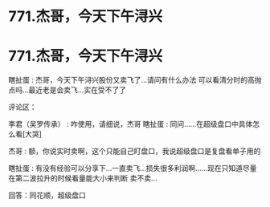 # 771.杰哥，今天下午浔兴

# 771.杰哥，今天下午浔兴

瞎扯蛋 : 杰哥，今天下午浔兴股份又卖飞了…请问有什么办法 可以看清分时的高抛点吗…最近老是会卖飞…实在受不了了

评论区：

李君（吴罗传承） : 咋使用，请细说，杰哥 瞎扯蛋 : 同问……在超级盘口中具体怎么看[大哭]

杰哥 : 额，你说实时卖啊，这个只能自己盯盘口，我说超级盘口是复盘看单子用的

瞎扯蛋 : 有没有经验可以分享下…一直卖飞…损失很多利润啊……现在只知道尽量在第二波拉升的时候看量能大小来判断 卖不卖…

回答：同花顺，超级盘口